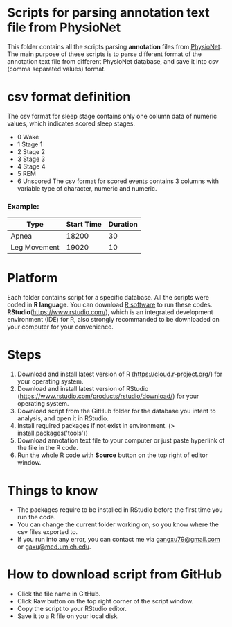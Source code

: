 # Scripts for parsing annotation text file from PhysioNet

This folder contains all the scripts parsing **annotation** files from [PhysioNet](http://www.physionet.org).
The main purpose of these scripts is to parse different format of the annotation text file from different PhysioNet database, and save it into csv (comma separated values) format.

# csv format definition
The csv format for sleep stage contains only one column data of numeric values, which indicates scored sleep stages.
* 0	Wake
* 1	Stage 1
* 2	Stage 2
* 3	Stage 3
* 4	Stage 4
* 5 REM
* 6	Unscored
The csv format for scored events contains 3 columns with variable type of character, numeric and numeric.

### Example:

Type          |   Start Time     |     Duration
--------------|------------------|-----------------
Apnea         |   18200          |     30
Leg Movement  |   19020          |     10


# Platform
Each folder contains script for a specific database. 
All the scripts were coded in **R language**. You can download [R software](https://www.r-project.org/) to run these codes.
**RStudio**(https://www.rstudio.com/), which is an integrated development environment (IDE) for R, also strongly recommanded to be downloaded on your computer for your convenience.

# Steps
1. Download and install latest version of R (https://cloud.r-project.org/) for your operating system.
2. Download and install latest version of RStudio (https://www.rstudio.com/products/rstudio/download/) for your operating system.
3. Download script from the GitHub folder for the database you intent to analysis, and open it in RStudio.
4. Install required packages if not exist in environment. (> install.packages('tools'))
5. Download annotation text file to your computer or just paste hyperlink of the file in the R code.
6. Run the whole R code with **Source** button on the top right of editor window.

# Things to know
* The packages require to be installed in RStudio before the first time you run the code.
* You can change the current folder working on, so you know where the csv files exported to.
* If you run into any error, you can contact me via gangxu79@gmail.com or gaxu@med.umich.edu.

# How to download script from GitHub
* Click the file name in GitHub.
* Click Raw button on the top right corner of the script window.
* Copy the script to your RStudio editor.
* Save it to a R file on your local disk.


